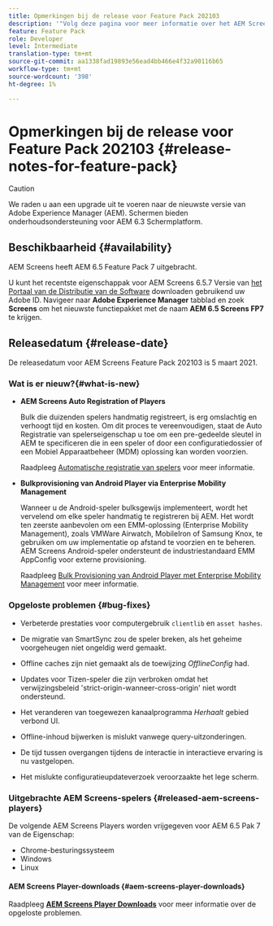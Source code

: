 ```yaml
---
title: Opmerkingen bij de release voor Feature Pack 202103
description: '"Volg deze pagina voor meer informatie over het AEM Screens Feature Pack 202103 dat op 5 maart 2021 is uitgebracht."'
feature: Feature Pack
role: Developer
level: Intermediate
translation-type: tm+mt
source-git-commit: aa1338fad19893e56ead4bb466e4f32a90116b65
workflow-type: tm+mt
source-wordcount: '398'
ht-degree: 1%

---
```



# Opmerkingen bij de release voor Feature Pack 202103 {#release-notes-for-feature-pack}

>[!CAUTION]
>We raden u aan een upgrade uit te voeren naar de nieuwste versie van Adobe Experience Manager (AEM). Schermen bieden onderhoudsondersteuning voor AEM 6.3 Schermplatform.

## Beschikbaarheid {#availability}

AEM Screens heeft AEM 6.5 Feature Pack 7 uitgebracht.

U kunt het recentste eigenschappak voor AEM Screens 6.5.7 Versie van [het Portaal van de Distributie van de Software](https://experience.adobe.com/#/downloads/content/software-distribution/en/aem.html) downloaden gebruikend uw Adobe ID. Navigeer naar **Adobe Experience Manager** tabblad en zoek **Screens** om het nieuwste functiepakket met de naam **AEM 6.5 Screens FP7** te krijgen.

## Releasedatum {#release-date}

De releasedatum voor AEM Screens Feature Pack 202103 is 5 maart 2021.

### Wat is er nieuw?{#what-is-new}

* **AEM Screens Auto Registration of Players**

   Bulk die duizenden spelers handmatig registreert, is erg omslachtig en verhoogt tijd en kosten. Om dit proces te vereenvoudigen, staat de Auto Registratie van spelerseigenschap u toe om een pre-gedeelde sleutel in AEM te specificeren die in een speler of door een configuratiedossier of een Mobiel Apparaatbeheer (MDM) oplossing kan worden voorzien.

   Raadpleeg [Automatische registratie van spelers](/help/user-guide/auto-registration-players.md) voor meer informatie.


* **Bulkprovisioning van Android Player via Enterprise Mobility Management**

   Wanneer u de Android-speler bulksgewijs implementeert, wordt het vervelend om elke speler handmatig te registreren bij AEM. Het wordt ten zeerste aanbevolen om een EMM-oplossing (Enterprise Mobility Management), zoals VMWare Airwatch, MobileIron of Samsung Knox, te gebruiken om uw implementatie op afstand te voorzien en te beheren. AEM Screens Android-speler ondersteunt de industriestandaard EMM AppConfig voor externe provisioning.

   Raadpleeg [Bulk Provisioning van Android Player met Enterprise Mobility Management](/help/user-guide/implementing-android-player.md#implementation) voor meer informatie.


### Opgeloste problemen {#bug-fixes}

* Verbeterde prestaties voor computergebruik `clientlib` en `asset hashes`.

* De migratie van SmartSync zou de speler breken, als het geheime voorgeheugen niet ongeldig werd gemaakt.

* Offline caches zijn niet gemaakt als de toewijzing *OfflineConfig* had.

* Updates voor Tizen-speler die zijn verbroken omdat het verwijzingsbeleid &#39;strict-origin-wanneer-cross-origin&#39; niet wordt ondersteund.

* Het veranderen van toegewezen kanaalprogramma *Herhaalt* gebied verbond UI.

* Offline-inhoud bijwerken is mislukt vanwege query-uitzonderingen.

* De tijd tussen overgangen tijdens de interactie in interactieve ervaring is nu vastgelopen.

* Het mislukte configuratieupdateverzoek veroorzaakte het lege scherm.

### Uitgebrachte AEM Screens-spelers {#released-aem-screens-players}

De volgende AEM Screens Players worden vrijgegeven voor AEM 6.5 Pak 7 van de Eigenschap:

* Chrome-besturingssysteem
* Windows
* Linux

#### AEM Screens Player-downloads {#aem-screens-player-downloads}

Raadpleeg **[AEM Screens Player Downloads](https://download.macromedia.com/screens/index.html)** voor meer informatie over de opgeloste problemen.

